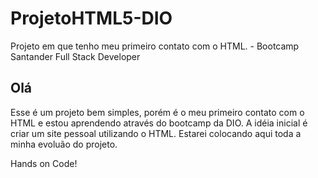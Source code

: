 # ProjetoHTML5-DIO
Projeto em que tenho meu primeiro contato com o HTML. - Bootcamp Santander Full Stack Developer

## Olá

Esse é um projeto bem simples, porém é o meu primeiro contato com o HTML e estou aprendendo através do bootcamp da DIO.
A idéia inicial é criar um site pessoal utilizando o HTML. Estarei colocando aqui toda a minha evoluão do projeto.

Hands on Code!
